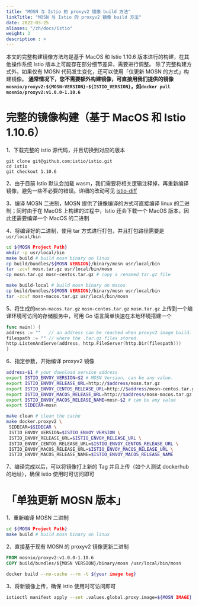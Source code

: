 ```yaml
---
title: "MOSN 与 Istio 的 proxyv2 镜像 build 方法"
linkTitle: "MOSN 与 Istio 的 proxyv2 镜像 build 方法"
date: 2022-03-25
aliases: "/zh/docs/istio"
weight: 3
description : >
---
```


本文的完整构建镜像方法均是基于 MacOS 和 Istio 1.10.6 版本进行的构建，在其他操作系统 Istio 版本上可能存在部分细节差异，需要进行调整。
除了完整构建方式外，如果仅有 MOSN 代码发生变化，还可以使用「仅更新 MOSN 的方式」构建镜像。
**通常情况下，您不需要额外构建镜像，可直接用我们提供的镜像 `mosnio/proxyv2:${MOSN-VERSION}-${ISTIO_VERSION}`，如`docker pull mosnio/proxyv2:v1.0.0-1.10.6`**

完整的镜像构建（基于 MacOS 和 Istio 1.10.6）
==========
1、下载完整的 istio 源代码，并且切换到对应的版本

```
git clone git@github.com:istio/istio.git
cd istio
git checkout 1.10.6
```

2、由于目前 Istio 默认会加载 wasm，我们需要将相关逻辑注释掉，再重新编译镜像，避免一些不必要的错误。详细的改动可见 [istio-diff](../istio/istio-diff)

3、编译 MOSN 二进制，MOSN 提供了镜像编译的方式可直接编译 linux 的二进制；同时由于在 MacOS 上构建的过程中，Istio 还会下载一个 MacOS 版本，因此还需要编译一个 MacOS 的二进制

4、将编译好的二进制，使用 tar 方式进行打包，并且打包路径需要是`usr/local/bin`

```bash
cd ${MOSN Project Path}
mkdir -p usr/local/bin
make build # build mosn binary on linux
cp build/bundles/${MOSN VERSION}/binary/mosn usr/local/bin
tar -zcvf mosn.tar.gz usr/local/bin/mosn
cp mosn.tar.gz mosn-centos.tar.gz # copy a renamed tar.gz file

make build-local # build mosn binary on macos
cp build/bundles/${MOSN VERSION}/binary/mosn usr/local/bin
tar -zcvf mosn-macos.tar.gz usr/local/bin/mosn
```

5、将生成的`mosn-macos.tar.gz` `mosn-centos.tar.gz` `mosn.tar.gz` 上传到一个编译环境可访问的存储服务中，可用 Go 语言简单快速在本地环境搭建一个

```Go
func main() {
address := ""   // an address can be reached when proxyv2 image build. for example, 0.0.0.0:8080
filespath := "" // where the .tar.gz files stored.
http.ListenAndServe(address, http.FileServer(http.Dir(filespath)))
}
```

6、指定参数，开始编译 proxyv2 镜像

```bash
address=$1 # your download service address
export ISTIO_ENVOY_VERSION=$2 # MOSN Version, can be any value.
export ISTIO_ENVOY_RELEASE_URL=http://$address/mosn.tar.gz
export ISTIO_ENVOY_CENTOS_RELEASE_URL=http://$address/mosn-centos.tar.gz
export ISTIO_ENVOY_MACOS_RELEASE_URL=http://$address/mosn-macos.tar.gz
export ISTIO_ENVOY_MACOS_RELEASE_NAME=mosn-$2 # can be any value
export SIDECAR=mosn

make clean # clean the cache
make docker.proxyv2 \
 SIDECAR=$SIDECAR \
 ISTIO_ENVOY_VERSION=$ISTIO_ENVOY_VERSION \
 ISTIO_ENVOY_RELEASE_URL=$ISTIO_ENVOY_RELEASE_URL \
 ISTIO_ENVOY_CENTOS_RELEASE_URL=$ISTIO_ENVOY_CENTOS_RELEASE_URL \
 ISTIO_ENVOY_MACOS_RELEASE_URL=$ISTIO_ENVOY_MACOS_RELEASE_URL \
 ISTIO_ENVOY_MACOS_RELEASE_NAME=$ISTIO_ENVOY_MACOS_RELEASE_NAME
```

7、编译完成以后，可以将镜像打上新的 Tag 并且上传（如个人测试 dockerhub 的地址），确保 istio 使用时可访问即可


「单独更新 MOSN 版本」
==========


1、重新编译 MOSN 二进制

```bash
cd ${MOSN Project Path}
make build # build mosn binary on linux
```

2、直接基于现有 MOSN 的 proxyv2 镜像更新二进制

```Dockerfile
FROM mosnio/proxyv2:v1.0.0-1.10.6
COPY build/bundles/${MOSN VERSION}/binary/mosn /usr/local/bin/mosn
```

```bash
docker build --no-cache --rm -t ${your image tag}
```

3、将新镜像上传，确保 istio 使用时可访问即可

```bash
istioctl manifest apply --set .values.global.proxy.image=${MOSN IMAGE} --set meshConfig.defaultConfig.binaryPath="/usr/local/bin/mosn"
```
